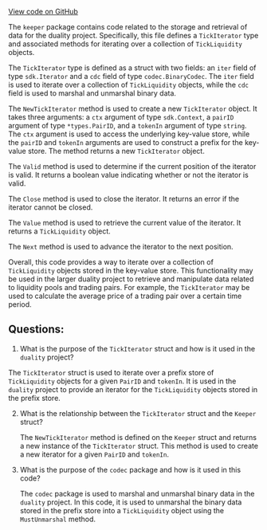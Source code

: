 [View code on GitHub](https://github.com/duality-labs/duality/dex/keeper/tick_iterator.go)

The `keeper` package contains code related to the storage and retrieval of data for the duality project. Specifically, this file defines a `TickIterator` type and associated methods for iterating over a collection of `TickLiquidity` objects.

The `TickIterator` type is defined as a struct with two fields: an `iter` field of type `sdk.Iterator` and a `cdc` field of type `codec.BinaryCodec`. The `iter` field is used to iterate over a collection of `TickLiquidity` objects, while the `cdc` field is used to marshal and unmarshal binary data.

The `NewTickIterator` method is used to create a new `TickIterator` object. It takes three arguments: a `ctx` argument of type `sdk.Context`, a `pairID` argument of type `*types.PairID`, and a `tokenIn` argument of type `string`. The `ctx` argument is used to access the underlying key-value store, while the `pairID` and `tokenIn` arguments are used to construct a prefix for the key-value store. The method returns a new `TickIterator` object.

The `Valid` method is used to determine if the current position of the iterator is valid. It returns a boolean value indicating whether or not the iterator is valid.

The `Close` method is used to close the iterator. It returns an error if the iterator cannot be closed.

The `Value` method is used to retrieve the current value of the iterator. It returns a `TickLiquidity` object.

The `Next` method is used to advance the iterator to the next position.

Overall, this code provides a way to iterate over a collection of `TickLiquidity` objects stored in the key-value store. This functionality may be used in the larger duality project to retrieve and manipulate data related to liquidity pools and trading pairs. For example, the `TickIterator` may be used to calculate the average price of a trading pair over a certain time period.
## Questions: 
 1. What is the purpose of the `TickIterator` struct and how is it used in the `duality` project?
   
   The `TickIterator` struct is used to iterate over a prefix store of `TickLiquidity` objects for a given `PairID` and `tokenIn`. It is used in the `duality` project to provide an iterator for the `TickLiquidity` objects stored in the prefix store.

2. What is the relationship between the `TickIterator` struct and the `Keeper` struct?
   
   The `NewTickIterator` method is defined on the `Keeper` struct and returns a new instance of the `TickIterator` struct. This method is used to create a new iterator for a given `PairID` and `tokenIn`.

3. What is the purpose of the `codec` package and how is it used in this code?
   
   The `codec` package is used to marshal and unmarshal binary data in the `duality` project. In this code, it is used to unmarshal the binary data stored in the prefix store into a `TickLiquidity` object using the `MustUnmarshal` method.